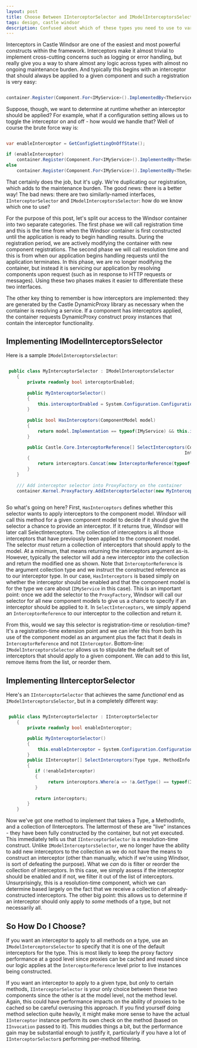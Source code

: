 ```yaml
---
layout: post
title: Choose Between IInterceptorSelector and IModelInterceptorsSelector in Castle Windsor
tags: design, castle windsor
description: Confused about which of these types you need to use to vary interceptors at runtime? Those questions now answered.
---
```

Interceptors in Castle Windsor are one of the easiest and most powerful constructs within the framework.  Interceptors make it almost trivial to implement cross-cutting concerns such as logging or error handling, but really give you a way to share almost any logic across types with almost no ongoing maintenance burden.  And typically this begins with an interceptor that should always be applied to a given component and such a registration is very easy:

````c#

container.Register(Component.For<IMyService>().ImplementedBy<TheService>().Interceptors(typeof(MyInterceptor)));

````

Suppose, though, we want to determine at runtime whether an interceptor should be applied?  For example, what if a configuration setting allows us to toggle the interceptor on and off - how would we handle that?  Well of course the brute force way is:

````c#

var enableInterceptor = GetConfigSettingOnOffState();

if (enableInterceptor)
	container.Register(Component.For<IMyService>().ImplementedBy<TheService>().Interceptors(typeof(MyInterceptor)));
else 
	container.Register(Component.For<IMyService>().ImplementedBy<TheService>());

````

That certainly does the job, but it's ugly.  We're duplicating our registration, which adds to the maintenance burden.  The good news:  there is a better way! The bad news:  there are two similarly-named interfaces, `IInterceptorSelector` and `IModelInterceptorsSelector`: how do we know which one to use? 

For the purpose of this post, let's split our access to the Windsor container into two separate categories.  The first phase we will call registration time and this is the time from when the Windsor container is first constructed until the application is ready to begin handling results.  During the registration period, we are actively modifying the container with new component registrations.  The second phase we will call resolution time and this is from when our application begins handling requests until the application terminates.  In this phase, we are no longer modifying the container, but instead it is servicing our application by resolving components upon request (such as in response to HTTP requests or messages).  Using these two phases makes it easier to differentiate these two interfaces.

The other key thing to remember is how interceptors are implemented:  they are generated by the Castle DynamicProxy library as necessary when the container is resolving a service.  If a component has interceptors applied, the container requests DynamicProxy construct proxy instances that contain the interceptor functionality.  

<h2>Implementing IModelInterceptorsSelector</h2>

Here is a sample `IModelInterceptorsSelector`:

````c#

 public class MyInterceptorSelector : IModelInterceptorsSelector
    {
		private readonly bool interceptorEnabled;
	
		public MyInterceptorSelector()
		{
			this.interceptorEnabled = System.Configuration.ConfigurationManager.AppSettings["interceptorSetting"] == "yes";
		}
		
        public bool HasInterceptors(ComponentModel model)
        {     
			return model.Implementation == typeof(IMyService) && this.interceptorEnabled;		
        }

        public Castle.Core.InterceptorReference[] SelectInterceptors(ComponentModel model, 
                                                                    InterceptorReference[] interceptors)
        {
			return interceptors.Concat(new InterceptorReference(typeof(MyInterceptor)));
        }
    }
	
	/// Add interceptor selector into ProxyFactory on the container
	container.Kernel.ProxyFactory.AddInterceptorSelector(new MyInterceptorSelector());
	
````

So what's going on here?  First, `HasInterceptors` defines whether this selector wants to apply interceptors to the component model. Windsor will call this method for a given component model to decide if it should give the selector a chance to provide an interceptor.  If it returns true, Windsor will later call SelectInterceptors.  The collection of interceptors is all those interceptors that have previously been applied to the component model.  The selector *must* return a collection of interceptors that should apply to the model.  At a minimum, that means returning the interceptors argument as-is.  However, typically the selector will add a new interceptor into the collection and return the modified one as shown.  Note that `InterceptorReference` is the argument collection type and we instruct the constructed reference as to our interceptor type.  In our case, `HasInterceptors` is based simply on whether the interceptor should be enabled and that the component model is for the type we care about (`IMyService` in this case).  This is an important point:  once we add the selector to the `ProxyFactory`, Windsor will call our selector for all new component models to give us a chance to specify if an interceptor should be applied to it.  In `SelectInterceptors`, we simply append an `InterceptorReference` to our interceptor to the collection and return it. 

From this, would we say this selector is registration-time or resolution-time?  It's a registration-time extension point and we can infer this from both its use of the component model as an argument plus the fact that it deals in `InterceptorReference` and not `IInterceptor`.  Bottom-line:  `IModelInterceptorsSelector` allows us to stipulate the default set of interceptors that should apply to a given component.  We can add to this list, remove items from the list, or reorder them.  

<h2>Implementing IInterceptorSelector</h2>

Here's an `IInterceptorSelector` that achieves the same *functional* end as `IModelInterceptorsSelector`, but in a completely different way:

````c#

 public class MyInterceptorSelector : IInterceptorSelector
    {
        private readonly bool enableInterceptor;

        public MyInterceptorSelector()
        {
            this.enableInterceptor = System.Configuration.ConfigurationManager.AppSettings["enableMyInterceptor"] == "yes";
        }
        public IInterceptor[] SelectInterceptors(Type type, MethodInfo method, IInterceptor[] interceptors)
        {
           if (!enableInterceptor)
		   {
				return interceptors.Where(a => !a.GetType() == typeof(IMyService));
		   }
		   
		   return interceptors;
        }
    }

````

Now we've got one method to implement that takes a Type, a MethodInfo, and a collection of IInterceptors.  The lattermost of these are "live" instances - they have been fully constructed by the container, but not yet executed.  This immediately tells us that `IInterceptorSelector` is a resolution-time construct.  Unlike `IModelInterceptorsSelector`, we no longer have the ability to add new interceptors to the collection as we do not have the means to construct an interceptor (other than manually, which if we're using Windsor, is sort of defeating the purpose).  What we *can* do is filter or reorder the collection of interceptors.  In this case, we simply assess if the interceptor should be enabled and if not, we filter it out of the list of interceptors.  Unsurprisingly, this is a resolution-time component, which we can determine based largely on the fact that we receive a collection of already-constructed interceptors.  The other big point:  this allows us to determine if an interceptor should only apply to *some* methods of a type, but not necessarily all. 

<h2>So How Do I Choose?</h2>

If you want an interceptor to apply to all methods on a type, use an `IModelInterceptorsSelector` to specify that it is one of the default interceptors for the type.  This is most likely to keep the proxy factory performance at a good level since proxies can be cached and reused since our logic applies at the `InterceptorReference` level prior to live instances being constructed.  

If you want an interceptor to apply to a given type, but *only* to certain methods, `IInterceptorSelector` is your only choice between these two components since the other is at the model level, not the method level.  Again, this could have performance impacts on the ability of proxies to be cached so be careful overusing this approach.  If you find yourself doing method selection quite heavily, it might make more sense to have the actual `IInterceptor` instance perform its own check on the method (based on `IInvocation` passed to it).  This muddies things a bit, but the performance gain may be substantial enough to justify it, particularly if you have a lot of `IInterceptorSelector`s performing per-method filtering.  


